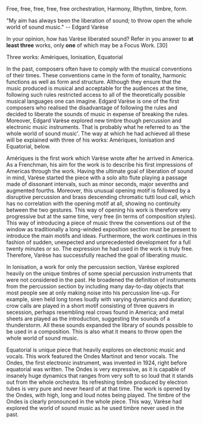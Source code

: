 Free, free, free, free, free
orchestration, Harmony, Rhythm, timbre, form.

"My aim has always been the liberation of sound; to throw open the whole world
of sound music." -- Edgard Varèse

In your opinion, how has Varèse liberated sound? Refer in you answer to
**at least three** works, only **one** of which may be a Focus Work. [30]

Three works: Amériques, Ionisation, Equatorial

In the past, composers often have to comply with the musical conventions of
their times. These conventions came in the form of tonality, harmonic functions
as well as form and structure. Although they ensure that the music produced is
musical and acceptable for the audiences at the time, following such rules
restricted access to all of the theoretically possible musical languages one
can imagine. Edgard Varèse is one of the first composers who realised the
disadvantage of following the rules and decided to liberate the sounds of music
in expense of breaking the rules. Moreover, Edgard Varèse explored new timbre
though percussion and electronic music instruments. That is probably what
he referred to as 'the whole world of sound music'. The way at which he had
achieved all these will be explained with three of his works: Amériques,
Ionisation and Equatorial, below.

Amériques is the first work which Varèse wrote after he arrived in America. As
a Frenchman, his aim for the work is to describe his first impressions of
Americas through the work. Having the ultimate goal of liberation of sound in
mind, Varèse started the piece with a solo alto flute playing a passage made of
dissonant intervals, such as minor seconds, major sevenths and augmented
fourths. Moreover, this unusual opening motif is followed by a disruptive
percussion and brass descending chromatic tutti loud call, which has no
correlation with the opening motif at all, showing no continuity between the
two gestures. This way of opening his work is therefore very progressive but at
the same time, very free (in terms of composition styles). This way of
introducing a piece of music threw the conventions out of the window as
traditionally a long-winded exposition section must be present to introduce the
main motifs and ideas. Furthermore, the work continues in this fashion of
sudden, unexpected and unprecedented development for a full twenty minutes or
so. The expression he had used in the work is truly free. Therefore, Varèse has
successfully reached the goal of liberating music.

In Ionisation, a work for only the percussion section, Varèse explored heavily
on the unique timbres of some special percussion instruments that were not
considered in the past. He broadened the definition of instruments from the
percussion section by including many day-to-day objects that most people see at
only making noise into his percussion line-up. For example, siren held long
tones loudly with varying dynamics and duration; crow calls are played in a
short motif consisting of three quavers in secession, perhaps resembling real
crows found in America; and metal sheets are played as the introduction,
suggesting the sounds of a thunderstorm. All these sounds expanded the library
of sounds possible to be used in a composition. This is also what it means to
throw open the whole world of sound music.

Equatorial is unique piece that heavily explores on electronic music and
vocals.  This work featured the Ondes Martinot and tenor vocals. The Ondes, the
first electronic instrument, was invented in 1924, right before equatorial was
written. The Ondes is very expressive, as it is capable of insanely huge
dynamics that ranges from very soft to so loud that it stands out from the
whole orchestra. Its refreshing timbre produced by electron tubes is very pure
and never heard of at that time. The work is opened by the Ondes, with high,
long and loud notes being played. The timbre of the Ondes is clearly pronounced
in the whole piece. This way, Varèse had explored the world of sound music as
he used timbre never used in the past.
